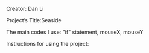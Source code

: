 Creator: Dan Li

Project’s Title:Seaside

The main codes I use: "if" statement, mouseX, mouseY

Instructions for using the project:
